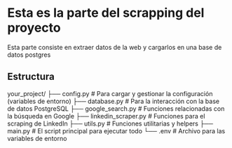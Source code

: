 # Esta es la parte del scrapping del proyecto

Esta parte consiste en extraer datos de la web y cargarlos en una base de datos postgres

## Estructura

your_project/
├── config.py          # Para cargar y gestionar la configuración (variables de entorno)
├── database.py        # Para la interacción con la base de datos PostgreSQL
├── google_search.py   # Funciones relacionadas con la búsqueda en Google
├── linkedin_scraper.py # Funciones para el scraping de LinkedIn
├── utils.py           # Funciones utilitarias y helpers
├── main.py            # El script principal para ejecutar todo
└── .env               # Archivo para las variables de entorno

